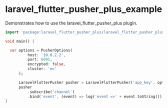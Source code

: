 # laravel_flutter_pusher_plus_example

Demonstrates how to use the laravel_flutter_pusher_plus plugin.

```dart
import 'package:laravel_flutter_pusher_plus/laravel_flutter_pusher_plus.dart';

void main() {

  var options = PusherOptions(
          host: '10.0.2.2',
          port: 6001,
          encrypted: false,
          cluster: 'eu'
      );

      LaravelFlutterPusher pusher = LaravelFlutterPusher('app_key', options, enableLogging: true);
      pusher
          .subscribe('channel')
          .bind('event', (event) => log('event =>' + event.toString()));
}
```
